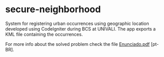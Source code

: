 # secure-neighborhood

System for registering urban occurrences using geographic location developed using CodeIgniter during BCS at UNIVALI.
The app exports a KML file containing the occurrences.

For more info about the solved problem check the file [Enunciado.pdf](Enunciado.pdf) [pt-BR].

